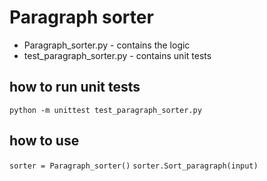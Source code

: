 # Paragraph sorter
 - Paragraph_sorter.py - contains the logic
 - test_paragraph_sorter.py - contains unit tests
## how to run unit tests
   `python -m unittest test_paragraph_sorter.py`
## how to use
  `sorter = Paragraph_sorter()`
  `sorter.Sort_paragraph(input)`

